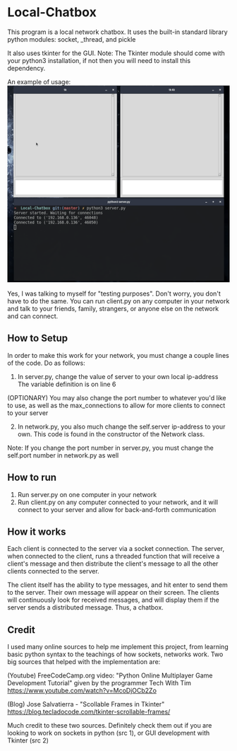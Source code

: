 # Local-Chatbox

This program is a local network chatbox. It uses the built-in
standard library python modules: socket, _thread, and pickle

It also uses tkinter for the GUI.
Note: The Tkinter module should come with your python3 installation,
if not then you will need to install this dependency.

An example of usage:
![](Chatbox.gif)

Yes, I was talking to myself for "testing purposes".  Don't worry, you 
don't have to do the same. You can run client.py on any computer in your 
network and talk to your friends, family, strangers, or anyone else
on the network and can connect. 

How to Setup
-----------

In order to make this work for your network, you must change a couple
lines of the code. Do as follows:

1) In server.py, change the value of server to your own local ip-address
   The variable definition is on line 6

(OPTIONARY) You may also change the port number to whatever you'd like to
use, as well as the max_connections to allow for more clients to connect
to your server

2) In network.py, you also much change the self.server ip-address to your
   own. This code is found in the constructor of the Network class.
   
Note: If you change the port number in server.py, you must change the 
self.port number in network.py as well


How to run
----------

1) Run server.py on one computer in your network
2) Run client.py on any computer connected to your network, and it will
   connect to your server and allow for back-and-forth communication


How it works
------------
Each client is connected to the server via a socket connection. The server,
when connected to the client, runs a threaded function that will receive
a client's message and then distribute the client's message to all the
other clients connected to the server.

The client itself has the ability to type messages, and hit enter to send
them to the server. Their own message will appear on their screen. The 
clients will continuously look for received messages, and will display them
if the server sends a distributed message. Thus, a chatbox. 


Credit
------

I used many online sources to help me implement this project, from learning
basic python syntax to the teachings of how sockets, networks work. Two big 
sources that helped with the implementation are:

(Youtube) FreeCodeCamp.org video: "Python Online Multiplayer Game Development
          Tutorial" given by the programmer Tech With Tim
          https://www.youtube.com/watch?v=McoDjOCb2Zo

(Blog) Jose Salvatierra - "Scollable Frames in Tkinter"
          https://blog.tecladocode.com/tkinter-scrollable-frames/

Much credit to these two sources. Definitely check them out if you are looking
to work on sockets in python (src 1), or GUI development with Tkinter (src 2)
